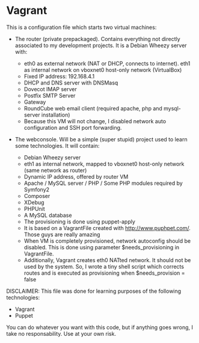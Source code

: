 # Vagrant

This is a configuration file which starts two virtual machines:

+ The router (private prepackaged). Contains everything not directly associated to my development projects. It is a Debian Wheezy server with:
  - eth0 as external network (NAT or DHCP, connects to internet). eth1 as internal network on vboxnet0 host-only network (VirtualBox)
  - Fixed IP address: 192.168.4.1
  - DHCP and DNS server with DNSMasq
  - Dovecot IMAP server
  - Postfix SMTP Server
  - Gateway
  - RoundCube web email client (required apache, php and mysql-server installation)
  - Because this VM will not change, I disabled network auto configuration and SSH port forwarding.

+ The webconsole. Will be a simple (super stupid) project used to learn some technologies. It will contain:
  - Debian Wheezy server
  - eth1 as internal network, mapped to vboxnet0 host-only network (same network as router)
  - Dynamic IP address, offered by router VM
  - Apache / MySQL server / PHP / Some PHP modules required by Symfony2
  - Composer
  - XDebug
  - PHPUnit
  - A MySQL database
  - The provisioning is done using puppet-apply
  - It is based on a VagrantFile created with http://www.puphpet.com/. Those guys are really amazing
  - When VM is completely provisioned, network autoconfig should be disabled. This is done using parameter $needs_provisioning in VagrantFile.
  - Additionally, Vagrant creates eth0 NATted network. It should not be used by the system. So, I wrote a tiny shell script which corrects routes and is executed as provisioning when $needs_provision = false

DISCLAIMER: This file was done for learning purposes of the following technologies:
+ Vagrant
+ Puppet

You can do whatever you want with this code, but if anything goes wrong, I take no responsability. Use at your own risk.
